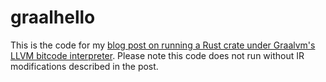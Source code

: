 # graalhello
This is the code for my [blog post on running a Rust crate under Graalvm's LLVM bitcode interpreter](https://michaelbh.com/blog/graalvm-and-rust-1/).
Please note this code does not run without IR modifications described in the post.
